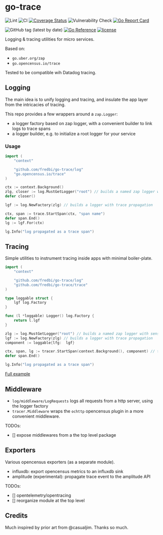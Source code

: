 # go-trace
![Lint](https://github.com/fredbi/go-trace/actions/workflows/01-golang-lint.yaml/badge.svg)
![CI](https://github.com/fredbi/go-trace/actions/workflows/02-test.yaml/badge.svg)
[![Coverage Status](https://coveralls.io/repos/github/fredbi/go-trace/badge.svg?branch=master)](https://coveralls.io/github/fredbi/go-trace?branch=master)
![Vulnerability Check](https://github.com/fredbi/go-trace/actions/workflows/03-govulncheck.yaml/badge.svg)
[![Go Report Card](https://goreportcard.com/badge/github.com/fredbi/go-trace)](https://goreportcard.com/report/github.com/fredbi/go-trace)

![GitHub tag (latest by date)](https://img.shields.io/github/v/tag/fredbi/go-trace)
[![Go Reference](https://pkg.go.dev/badge/github.com/fredbi/go-trace.svg)](https://pkg.go.dev/github.com/fredbi/go-trace)
[![license](https://img.shields.io/badge/license/License-Apache-yellow.svg)](https://raw.githubusercontent.com/fredbi/go-trace/master/LICENSE.md)

Logging & tracing utilities for micro services.

Based on:
* `go.uber.org/zap`
* `go.opencensus.io/trace`

Tested to be compatible wih Datadog tracing.

## Logging

The main idea is to unify logging and tracing, and insulate the app layer from the intricacies of tracing.

This repo provides a few wrappers around a `zap.Logger`:
* a logger factory based on zap logger, with a convenient builder to link logs to trace spans
* a logger builder, e.g. to initialize a root logger for your service

### Usage

```go
import (
    "context"

    "github.com/fredbi/go-trace/log"
	"go.opencensus.io/trace"
)

ctx := context.Background()
zlg, closer := log.MustGetLogger("root") // builds a named zap logger with sensible defaults
defer closer()

lgf := log.NewFactory(zlg) // builds a logger with trace propagation

ctx, span := trace.StartSpan(ctx, "span name")
defer span.End()
lg := lgf.For(ctx)

lg.Info("log propagated as a trace span")
```

## Tracing

Simple utilities to instrument tracing inside apps with minimal boiler-plate.


```go
import (
    "context"

    "github.com/fredbi/go-trace/log"
    "github.com/fredbi/go-trace/trace"
)

type loggable struct {
    lgf log.Factory
}

func (l *loggable) Logger() log.Factory {
    return l.lgf
}

zlg := log.MustGetLogger("root") // builds a named zap logger with sensible defaults
lgf := log.NewFactory(zlg) // builds a logger with trace propagation
component := loggable{lfg:  lgf}

ctx, span, lg := tracer.StartSpan(context.Background(), component) // the span is named automatically from the calling function
defer span.End()

lg.Info("log propagated as a trace span")
```

[Full example](https://github.com/fredbi/go-trace/blob/master/tracer/example_test.go)

## Middleware

* `log/middleware/LogRequests` logs all requests from a http server, using the logger factory
* `tracer.Middleware` wraps the `ochttp` opencensus plugin in a more convenient middleware.

TODOs:
* [] expose middlewares from a the top level package

## Exporters

Various opencensus exporters (as a separate module).
* influxdb: export opencensus metrics to an influxdb sink
* amplitude (experimental): propagate trace event to the amplitude API

TODOs:
* [] opentelemetry/opentracing
* [] reorganize module at the top level

## Credits

Much inspired by prior art from @casualjim. Thanks so much.
